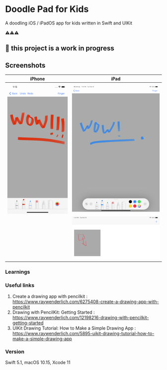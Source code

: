 # Doodle Pad for Kids

A doodling iOS / iPadOS app for kids written in Swift and UIKit

:warning::warning::warning:
## :construction: this project is a work in progress


## Screenshots

| iPhone                      | iPad                        |
| --------------------------- | --------------------------- |
| ![](docs/screenshot-01.png) | ![](docs/screenshot-02.png) |
|                             | ![](docs/screenshot-03.png) |



### Learnings



### Useful links

1. Create a drawing app with pencilkit : https://www.raywenderlich.com/6275408-create-a-drawing-app-with-pencilkit
2. Drawing with PencilKit: Getting Started : https://www.raywenderlich.com/12198216-drawing-with-pencilkit-getting-started
3. UIKit Drawing Tutorial: How to Make a Simple Drawing App : https://www.raywenderlich.com/5895-uikit-drawing-tutorial-how-to-make-a-simple-drawing-app

### Version

Swift 5.1, macOS 10.15, Xcode 11
